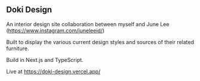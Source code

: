 ## Doki Design

An interior design site collaboration between myself and June Lee (https://www.instagram.com/juneleeid/)

Built to display the various current design styles and sources of their related furniture.

Build in Next.js and TypeScript.

Live at https://doki-design.vercel.app/
